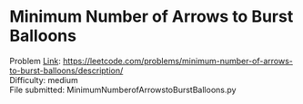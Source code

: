 # Minimum Number of Arrows to Burst Balloons
Problem [Link](https://leetcode.com/problems/minimum-number-of-arrows-to-burst-balloons/description/): https://leetcode.com/problems/minimum-number-of-arrows-to-burst-balloons/description/  
Difficulty: medium  
File submitted: MinimumNumberofArrowstoBurstBalloons.py

